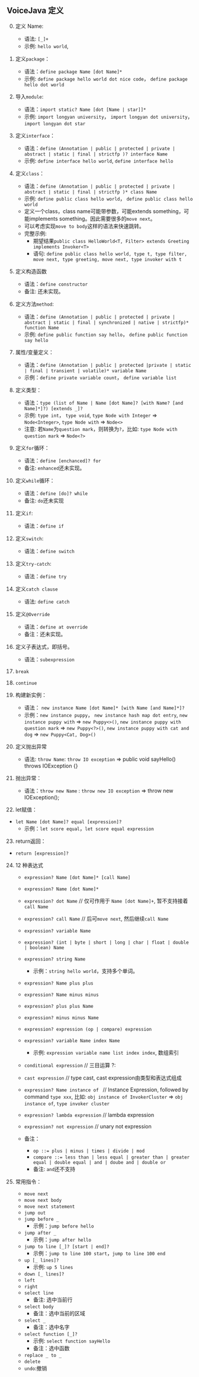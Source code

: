 ## VoiceJava 定义

0.  定义 Name:
    - 语法: `[_]+`
    - 示例: `hello world`,
1.  定义`package`：
    - 语法：`define package Name [dot Name]*`
    - 示例: `define package hello world dot nice code`， `define package hello dot world`
2.  导入`module`:
    - 语法：`import static? Name [dot [Name | star]]*`
    - 示例: `import longyan university`， `import longyan dot university`， `import longyan dot star`
3.  定义`interface`：
    - 语法：`define (Annotation | public | protected | private | abstract | static | final | strictfp )? interface Name`
    - 示例: `define interface hello world`, `define interface hello`
4.  定义`class`：
    - 语法：`define (Annotation | public | protected | private | abstract | static | final | strictfp )* class Name`
    - 示例: `define public class hello world`， `define public class hello world`
    - 定义一个class，class name可能带参数，可能extends something，可能implements something。因此需要很多的`move next`。
    - 可以考虑实现`move to body`这样的语法来快速跳转。
    - 完整示例: 
      - 期望结果`public class HelloWorld<T, Filter> extends Greeting implements Invoker<T> `
      - 语句: `define public class hello world, type t, type filter, move next, type greeting, move next, type invoker with t`
5.  定义构造函数
    - 语法：`define constructor`
    - 备注: 还未实现。
6.  定义方法`method`:
    - 语法：`define (Annotation | public | protected | private | abstract | static | final | synchronized | native | strictfp)* function Name`
    - 示例: `define public function say hello`， `define public function say hello`

7.  属性/变量定义：
    - 语法：`define (Annotation | public | protected |private | static | final | transient | volatile)* variable Name`
    - 示例：`define private variable count`， `define variable list`
8.  定义类型：

    - 语法：`type (list of Name | Name [dot Name]? [with Name? [and Name]*]?) [extends _]?`
    - 示例: `type int`， `type void`, `type Node with Integer` => `Node<Integer>`, `type Node with` => `Node<>`
    - 注意: 若`Name`为`question mark`，则转换为`?`，比如: `type Node with question mark` => `Node<?>`

9.  定义`for`循环：

    - 语法：`define [enchanced]? for`
    - 备注: `enhanced`还未实现。

10. 定义`while`循环：

    - 语法：`define [do]? while`
    - 备注: `do`还未实现

11. 定义`if`:

    - 语法：`define if`

12. 定义`switch`:

    - 语法：`define switch`

13. 定义`try-catch`:
    - 语法：`define try`
    
14. 定义`catch clause`
    - 语法: `define catch`

14. 定义`@Override`

    - 语法：`define at override`
    - 备注：还未实现。

15. 定义子表达式，即括号。

    - 语法：`subexpression`

16. `break`

17. `continue`

18. 构建新实例：

    - 语法： `new instance Name [dot Name]* [with Name [and Name]*]?` 
    - 示例：`new instance puppy`， `new instance hash map dot entry`, `new instance puppy with` => `new Puppy<>()`, `new instance puppy with question mark` => `new Puppy<?>()`, `new instance puppy with cat and dog` => `new Puppy<Cat, Dog>()`

19. 定义抛出异常
    - 语法: `throw Name`: `throw IO exception` => public void sayHello() throws IOException {}

20. 抛出异常：
    - 语法：`throw new Name` : `throw new IO exception` => throw new IOException(); 

21. let赋值：

   - `let Name [dot Name]? equal [expression]?`
      - 示例：`let score equal`，`let score equal expression`

23. return返回：

   - `return [expression]?`

24. 12 种表达式
    - `expression? Name [dot Name]* [call Name]` 
    - `expression? Name [dot Name]*`
    - `expression? dot Name` // 仅可作用于 `Name [dot Name]+`, 暂不支持接着`call Name`
    - `expression? call Name` // 后可`move next`, 然后继续`call Name`
    - `expression? variable Name`
    - `expression? (int | byte | short | long | char | float | double | boolean) Name`
    - `expression? string Name`
      - 示例：`string hello world`，支持多个单词。
    - `expression? Name plus plus`
    - `expression? Name minus minus`
    - `expression? plus plus Name`
    - `expression? minus minus Name`
    - `expression? expression (op | compare) expression`
    - `expression? variable Name index Name`
      - 示例: `expression variable name list index index`, 数组索引
    - `conditional expression` // 三目运算 ?:
    - `cast expression` // type cast, cast expression由类型和表达式组成
    - `expression? Name instance of ` // Instance Expression, followed by command `type xxx`, 比如: `obj instance of InvokerCluster` => `obj instance of`, `type invoker cluster`
    - `expression? lambda expression` // lambda expression
    - `expression? not expression` // unary not expression
 
    - 备注：
      - `op ::= plus | minus | times | divide | mod`
      - `compare ::= less than | less equal | greater than | greater equal | double equal | and | doube and | double or`
      - 备注: `and`还不支持

25. 常用指令：
    - `move next`
    - `move next body`
    - `move next statement`
    - `jump out`
    - `jump before _`
      - 示例：`jump before hello`
    - `jump after _`
      - 示例：`jump after hello`
    - `jump to line [_]? [start | end]?`
      - 示例：`jump to line 100 start`，`jump to line 100 end`
    - `up [_ lines]?`
      - 示例: `up 5 lines`
    - `down [_ lines]?`
    - `left`
    - `right`
    - `select line`
      - 备注: 选中当前行
    - `select body`
      - 备注：选中当前的区域
    - `select _`
      - 备注：选中名字
    - `select function [_]? `
      - 示例: `select function sayHello`
      - 备注：选中函数
    - `replace _ to _`
    - `delete`
    - `undo`:撤销
